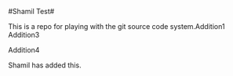 #Shamil Test#

This is a repo for playing with the git source code system.Addition1
Addition3

Addition4

Shamil has added this.